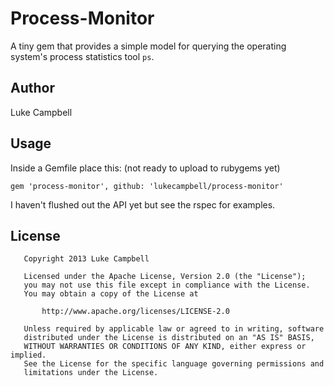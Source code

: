 Process-Monitor
====

A tiny gem that provides a simple model for querying the operating system's process statistics tool `ps`.

Author
---

Luke Campbell


Usage
---

Inside a Gemfile place this: (not ready to upload to rubygems yet)

```
gem 'process-monitor', github: 'lukecampbell/process-monitor'
```

I haven't flushed out the API yet but see the rspec for examples.


License
---

```
   Copyright 2013 Luke Campbell

   Licensed under the Apache License, Version 2.0 (the "License");
   you may not use this file except in compliance with the License.
   You may obtain a copy of the License at

       http://www.apache.org/licenses/LICENSE-2.0

   Unless required by applicable law or agreed to in writing, software
   distributed under the License is distributed on an "AS IS" BASIS,
   WITHOUT WARRANTIES OR CONDITIONS OF ANY KIND, either express or implied.
   See the License for the specific language governing permissions and
   limitations under the License.
```
